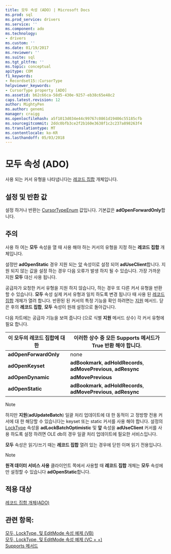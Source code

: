 ```yaml
---
title: 모두 속성 (ADO) | Microsoft Docs
ms.prod: sql
ms.prod_service: drivers
ms.service: ''
ms.component: ado
ms.technology:
- drivers
ms.custom: ''
ms.date: 01/19/2017
ms.reviewer: ''
ms.suite: sql
ms.tgt_pltfrm: ''
ms.topic: conceptual
apitype: COM
f1_keywords:
- Recordset15::CursorType
helpviewer_keywords:
- CursorType property [ADO]
ms.assetid: b62c66ca-58d5-430e-9257-eb38c65e48c2
caps.latest.revision: 12
author: MightyPen
ms.author: genemi
manager: craigg
ms.openlocfilehash: a5f1013d034e44c99767c0861d19406c55185cfb
ms.sourcegitcommit: 2ddc0bfb3ce2f2b160e3638f1c2c237a898263f4
ms.translationtype: MT
ms.contentlocale: ko-KR
ms.lasthandoff: 05/03/2018
---
```

# <a name="cursortype-property-ado"></a>모두 속성 (ADO)
사용 되는 커서 유형을 나타냅니다는 [레코드 집합](../../../ado/reference/ado-api/recordset-object-ado.md) 개체입니다.  
  
## <a name="settings-and-return-values"></a>설정 및 반환 값  
 설정 하거나 반환는 [CursorTypeEnum](../../../ado/reference/ado-api/cursortypeenum.md) 값입니다. 기본값은 **adOpenForwardOnly**합니다.  
  
## <a name="remarks"></a>주의  
 사용 하 여는 **모두** 속성을 열 때 사용 해야 하는 커서의 유형을 지정 하는 **레코드 집합** 개체입니다.  
  
 설정만 **adOpenStatic** 경우 지원 되는 [앞](../../../ado/reference/ado-api/cursorlocation-property-ado.md) 속성이로 설정 되어 **adUseClient**합니다. 지원 되지 않는 값을 설정 하는 경우 다음 오류가 발생 하지 될 수 있습니다. 가장 가까운 지원 **모두** 대신 사용 됩니다.  
  
 공급자가 요청한 커서 유형을 지원 하지 않습니다, 하는 경우 또 다른 커서 유형을 반환할 수 있습니다. **모두** 속성 실제 커서 유형과 일치 하도록 변경 됩니다 때 사용 된 [레코드 집합](../../../ado/reference/ado-api/recordset-object-ado.md) 개체가 열려 합니다. 반환된 된 커서의 특정 기능을 확인 하려면는 [지원](../../../ado/reference/ado-api/supports-method.md) 메서드. 닫은 후의 **레코드 집합**, **모두** 속성이 원래 설정으로 돌아갑니다.  
  
 다음 차트에는 공급자 기능을 보여 줍니다 (으로 식별 **지원** 메서드 상수) 각 커서 유형에 필요 합니다.  
  
|이 모두의 레코드 집합에 대 한|이러한 상수 중 모든 Supports 메서드가 True 반환 해야 합니다.|  
|----------------------------------------|---------------------------------------------------------------------|  
|**adOpenForwardOnly**|none|  
|**adOpenKeyset**|**adBookmark**, **adHoldRecords**, **adMovePrevious**, **adResync**|  
|**adOpenDynamic**|**adMovePrevious**|  
|**adOpenStatic**|**adBookmark**, **adHoldRecords**, **adMovePrevious**, **adResync**|  
  
> [!NOTE]
>  하지만 **지원**(**adUpdateBatch**) 일괄 처리 업데이트에 대 한 동적이 고 정방향 전용 커서에 대 한 해당할 수 있습니다는 keyset 또는 static 커서를 사용 해야 합니다. 설정의 [LockType](../../../ado/reference/ado-api/locktype-property-ado.md) 속성을 **adLockBatchOptimistic** 및 **앞** 속성을 **adUseClient** 커서를 사용 하도록 설정 하려면 OLE db의 경우 일괄 처리 업데이트에 필요한 서비스입니다.  
  
 **모두** 속성은 읽기/쓰기 때는 **레코드 집합** 열려 있는 경우에 닫힌 이며 읽기 전용입니다.  
  
> [!NOTE]
>  **원격 데이터 서비스 사용** 클라이언트 쪽에서 사용할 때 **레코드 집합** 개체는 **모두** 속성에만 설정할 수 있습니다 **adOpenStatic**합니다.  
  
## <a name="applies-to"></a>적용 대상  
 [레코드 집합 개체(ADO)](../../../ado/reference/ado-api/recordset-object-ado.md)  
  
## <a name="see-also"></a>관련 항목:  
 [모두, LockType, 및 EditMode 속성 예제 (VB)](../../../ado/reference/ado-api/cursortype-locktype-and-editmode-properties-example-vb.md)   
 [모두, LockType, 및 EditMode 속성 예제 (VC + +)](../../../ado/reference/ado-api/cursortype-locktype-and-editmode-properties-example-vc.md)   
 [Supports 메서드](../../../ado/reference/ado-api/supports-method.md)
